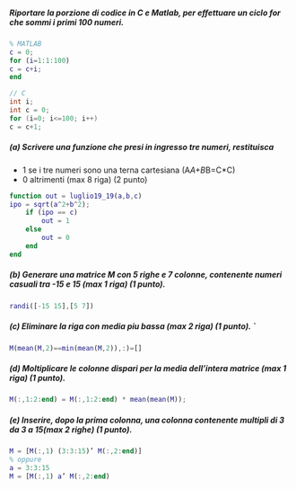 ##### Riportare la porzione di codice in C e Matlab, per effettuare un ciclo for che sommi i primi 100 numeri.

```matlab
% MATLAB
c = 0;
for (i=1:1:100)
c = c+i;
end
```

```c
// C
int i;
int c = 0;
for (i=0; i<=100; i++)
c = c+1;
```

##### (a) Scrivere una funzione che presi in ingresso tre numeri, restituisca
- 1 se i tre numeri sono una terna cartesiana (A*A+B*B=C*C)
- 0 altrimenti (max 8 riga) (2 punto)

```matlab
function out = luglio19_19(a,b,c)
ipo = sqrt(a^2+b^2);
    if (ipo == c)
        out = 1
    else
        out = 0
    end 
end
```

##### (b) Generare una matrice M con 5 righe e 7 colonne, contenente numeri casuali tra -15 e 15 (max 1 riga) (1 punto).

```matlab
randi([-15 15],[5 7])
```

##### (c) Eliminare la riga con media piu bassa (max 2 riga) (1 punto). `

```matlab
M(mean(M,2)==min(mean(M,2)),:)=[]
```

##### (d) Moltiplicare le colonne dispari per la media dell’intera matrice (max 1 riga) (1 punto).

```matlab
M(:,1:2:end) = M(:,1:2:end) * mean(mean(M));
```

##### (e) Inserire, dopo la prima colonna, una colonna contenente multipli di 3 da 3 a 15(max 2 righe) (1 punto).

```matlab
M = [M(:,1) (3:3:15)’ M(:,2:end)]
% oppure
a = 3:3:15
M = [M(:,1) a’ M(:,2:end)
```